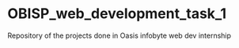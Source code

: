 # OBISP_web_development_task_1
Repository of the projects done in Oasis infobyte web dev internship
